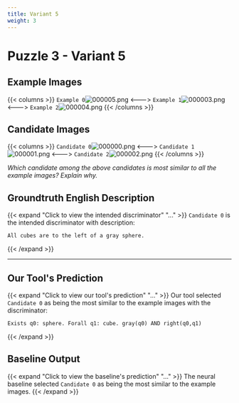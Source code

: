 ```yaml
---
title: Variant 5
weight: 3
---
```


# Puzzle 3 - Variant 5

## Example Images
{{< columns >}}
`Example 0`![000005.png](/clevr-variants/meeussen/fovariant-5/render/images/CLEVR_val_000005.png)
<--->
`Example 1`![000003.png](/clevr-variants/meeussen/fovariant-5/render/images/CLEVR_val_000003.png)
<--->
`Example 2`![000004.png](/clevr-variants/meeussen/fovariant-5/render/images/CLEVR_val_000004.png)
{{< /columns >}}

## Candidate Images
{{< columns >}}
`Candidate 0`![000000.png](/clevr-variants/meeussen/fovariant-5/render/images/CLEVR_val_000000.png)
<--->
`Candidate 1`![000001.png](/clevr-variants/meeussen/fovariant-5/render/images/CLEVR_val_000001.png)
<--->
`Candidate 2`![000002.png](/clevr-variants/meeussen/fovariant-5/render/images/CLEVR_val_000002.png)
{{< /columns >}}

*Which candidate among the above candidates is most similar to all the example images? Explain why.*

## Groundtruth English Description

{{< expand "Click to view the intended discriminator" "..." >}}
`Candidate 0` is the intended discriminator with description:
```plaintext 
All cubes are to the left of a gray sphere.
```
{{< /expand >}}

---



## Our Tool's Prediction

{{< expand "Click to view our tool's prediction" "..." >}}
Our tool selected `Candidate 0` as being the most similar to the example images with the discriminator:
```plaintext
Exists q0: sphere. Forall q1: cube. gray(q0) AND right(q0,q1)
```
{{< /expand >}}



## Baseline Output

{{< expand "Click to view the baseline's prediction" "..." >}}
The neural baseline selected `Candidate 0` as being the most similar to the example images.
{{< /expand >}}

